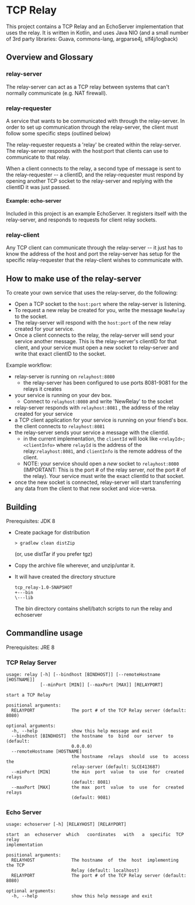 # TCP Relay

This project contains a TCP Relay and an EchoServer implementation that uses the relay. It is written
in Kotlin, and uses Java NIO (and a small number of 3rd party libraries: Guava, commons-lang, 
argparse4j, slf4j/logback)

## Overview and Glossary

### relay-server
The relay-server can act as a TCP relay between systems that can't normally communicate (e.g. NAT firewall).

### relay-requester
A service that wants to be communicated with through the relay-server. In order to set up communication
through the relay-server, the client must follow some specific steps (outlined below)

The relay-requester requests a 'relay' be created within the relay-server. The relay-server responds
with the host:port that clients can use to communicate to that relay.

When a client connects to the relay, a second type of message is sent to the relay-requester -- a clientID,
and the relay-requester must respond by opening another TCP socket to the relay-server and replying with the
clientID it was just passed.

#### Example: echo-server
Included in this project is an example EchoServer. It registers itself with the relay-server,
and responds to requests for client relay sockets.

### relay-client
Any TCP client can communicate through the relay-server -- it just has to know the address of the host 
and port the relay-server has setup for the specific relay-requester that the relay-client wishes to 
communicate with.

## How to make use of the relay-server

To create your own service that uses the relay-server, do the following:
* Open a TCP socket to the ```host:port``` where the relay-server is listening.
* To request a new relay be created for you, write the message ```NewRelay``` to the socket.
* The relay-server will respond with the ```host:port``` of the new relay created for your service.
* Once a client connects to the relay, the relay-server will send your service another message. This is
  the relay-server's clientID for that client, and your service must open a new socket to relay-server
  and write that exact clientID to the socket.

Example workflow:
* relay-server is running on ```relayhost:8080```
    * the relay-server has been configured to use ports 8081-9081 for the relays it creates
* your service is running on your dev box. 
    * Connect to ```relayhost:8080``` and write 'NewRelay' to the socket
* relay-server responds with ```relayhost:8081``` , the address of the relay created for your service
* a TCP client application for your service is running on your friend's box. the client connects to
  ```relayhost:8081```
* the relay-server sends your service a message with the clientId. 
   * in the current implementation, the ```clientId``` will look like ```<relayId>;<clientInfo>``` where 
   ```relayId``` is the address of the relay:```relayhost:8081```, and ```clientInfo``` is the remote 
    address of the client.
   * NOTE: your service should open a _new_ socket to ```relayhost:8080``` (IMPORTANT: This is the port # 
      of the relay server, _not_ the port # of the relay). Your service must write the exact clientId to that socket.
* once the new socket is connected, relay-server will start transferring any data from the client
   to that new socket and vice-versa.

## Building 

Prerequisites: JDK 8

* Create package for distribution
    ```
    > gradlew clean distZip
    
    ```
    (or, use distTar if you prefer tgz)

* Copy the archive file wherever, and unzip/untar it.
* It will have created the directory structure
    ```
    tcp_relay-1.0-SNAPSHOT
    +---bin
    \---lib
    ```
    The bin directory contains shell/batch scripts to run the relay and echoserver


## Commandline  usage

Prerequisites: JRE 8

### TCP Relay Server
```
usage: relay [-h] [--bindhost [BINDHOST]] [--remoteHostname [HOSTNAME]]
             [--minPort [MIN]] [--maxPort [MAX]] [RELAYPORT]

start a TCP Relay

positional arguments:
  RELAYPORT              The port # of the TCP Relay server (default: 8080)

optional arguments:
  -h, --help             show this help message and exit
  --bindhost [BINDHOST]  the hostname  to  bind  our  server  to  (default:
                         0.0.0.0)
  --remoteHostname [HOSTNAME]
                         the hostname  relays  should  use  to  access  the
                         relay-server (default: SLCE413687)
  --minPort [MIN]        the min  port  value  to  use  for  created relays
                         (default: 8081)
  --maxPort [MAX]        the max  port  value  to  use  for  created relays
                         (default: 9081)
```
### Echo Server
```
usage: echoserver [-h] [RELAYHOST] [RELAYPORT]

start  an  echoserver  which   coordinates   with   a  specific  TCP  relay
implementation

positional arguments:
  RELAYHOST              The hostname  of  the  host  implementing  the TCP
                         Relay (default: localhost)
  RELAYPORT              The port # of the TCP Relay server (default: 8080)

optional arguments:
  -h, --help             show this help message and exit
```